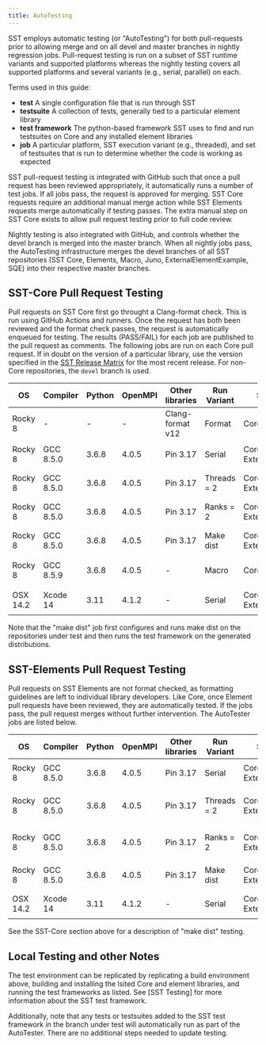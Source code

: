 ```yaml
---
title: AutoTesting
---
```


SST employs automatic testing (or "AutoTesting") for both pull-requests prior to allowing merge and on all devel and master branches in nightly regression jobs. Pull-request testing is run on a subset of SST runtime variants and supported platforms whereas the nightly testing covers all supported platforms and several variants (e.g., serial, parallel) on each. 

Terms used in this guide:
* **test** A single configuration file that is run through SST 
* **testsuite** A collection of tests, generally tied to a particular element library
* **test framework** The python-based framework SST uses to find and run testsuites on Core and any installed element libraries
* **job** A particular platform, SST execution variant (e.g., threaded), and set of testsuites that is run to determine whether the code is working as expected

SST pull-request testing is integrated with GitHub such that once a pull request has been reviewed appropriately, it automatically runs a number of test jobs. If all jobs pass, the request is approved for merging. SST Core requests require an additional manual merge action while SST Elements requests merge automatically if testing passes. The extra manual step on SST Core exists to allow pull request testing prior to full code review. 

Nightly testing is also integrated with GitHub, and controls whether the devel branch is merged into the master branch. When all nightly jobs pass, the AutoTesting infrastructure merges the devel branches of all SST repositories (SST Core, Elements, Macro, Juno, ExternalElementExample, SQE) into their respective master branches.

## SST-Core Pull Request Testing
Pull requests on SST Core first go throught a Clang-format check. This is run using GitHub Actions and runners. Once the request has both been reviewed and the format check passes, the request is automatically enqueued for testing. The results (PASS/FAIL) for each job are published to the pull request as comments. The following jobs are run on each Core pull request. If in doubt on the version of a particular library, use the version specified in the [SST Release Matrix](http://sst-simulator.org/SSTPages/SSTElementReleaseMatrix/) for the most recent release. For non-Core repositories, the `devel` branch is used.


| **OS**  | **Compiler** | **Python** | **OpenMPI** | **Other libraries** | **Run Variant** | **SST Repositories** | **Test Framework(s)** |
|---------|----------|--------|---------|------------------|--------------------|------------------|-----------------|
| Rocky 8 | -        | -      | -       | Clang-format v12 | Format             | Core         | sst-core/scripts/clang-format-test.sh |
| Rocky 8 | GCC 8.5.0 | 3.6.8 | 4.0.5   | Pin 3.17         | Serial             | Core, Elements, Juno, ExternalElementExample | `sst-test-core -k`, `sst-test-elements -k` |
| Rocky 8 | GCC 8.5.0 | 3.6.8 | 4.0.5   | Pin 3.17         | Threads = 2        | Core, Elements, Juno, ExternalElementExample | `sst-test-core -k -t 2`, `sst-test-elements -k -t 2` |
| Rocky 8 | GCC 8.5.0 | 3.6.8 | 4.0.5   | Pin 3.17         | Ranks = 2          | Core, Elements, Juno, ExternalElementExample | `sst-test-core -k -r 2`, `sst-test-elements -k -r 2` |
| Rocky 8 | GCC 8.5.0 | 3.6.8 | 4.0.5   | Pin 3.17         | Make dist          | Core, Elements, Juno, ExternalElementExample | `sst-test-core -k`, `sst-test-elements -k` |
| Rocky 8 | GCC 8.5.9 | 3.6.8 | 4.0.5   | -                | Macro              | Core, Macro | In Macro, `make -j4 check` and `make -j4 installcheck` |
| OSX 14.2 | Xcode 14 | 3.11 | 4.1.2 | - | Serial | Core, Elements, Juno, ExternalElementExample | `sst-test-core -k`, `sst-test-elements -k` |

Note that the "make dist" job first configures and runs make dist on the repositories under test and then runs the test framework on the generated distributions.

## SST-Elements Pull Request Testing
Pull requests on SST Elements are not format checked, as formatting guidelines are left to individual library developers. Like Core, once Element pull requests have been reviewed, they are automatically tested. If the jobs pass, the pull request merges without further intervention. The AutoTester jobs are listed below.

| **OS**  | **Compiler** | **Python** | **OpenMPI** | **Other libraries**  | **Run Variant** | **SST Repositories** | **Test Framework(s)** |
|---------|----------|--------|---------|------------------|--------------------|------------------|-----------------|
| Rocky 8 | GCC 8.5.0 | 3.6.8 | 4.0.5   | Pin 3.17         | Serial             | Core, Elements, Juno, ExternalElementExample | `sst-test-core -k`, `sst-test-elements` |
| Rocky 8 | GCC 8.5.0 | 3.6.8 | 4.0.5   | Pin 3.17         | Threads = 2        | Core, Elements, Juno, ExternalElementExample | `sst-test-core -k -t 2`, `sst-test-elements -t 2` |
| Rocky 8 | GCC 8.5.0 | 3.6.8 | 4.0.5   | Pin 3.17         | Ranks = 2          | Core, Elements, Juno, ExternalElementExample | `sst-test-core -k -r 2`, `sst-test-elements -r 2` |
| Rocky 8 | GCC 8.5.0 | 3.6.8 | 4.0.5   | Pin 3.17         | Make dist          | Core, Elements, Juno, ExternalElementExample | `sst-test-core -k`, `sst-test-elements` |
| OSX 14.2 | Xcode 14 | 3.11 | 4.1.2 | - | Serial | Core, Elements, Juno, ExternalElementExample | `sst-test-core -k`, `sst-test-elements` |

See the SST-Core section above for a description of "make dist" testing.

## Local Testing and other Notes
The test environment can be replicated by replicating a build environment above, building and installing the lsited Core and element libraries, and running the test frameworks as listed. See [SST Testing] for more information about the SST test framework.

Additionally, note that any tests or testsuites added to the SST test framework in the branch under test will automatically run as part of the AutoTester. There are no additional steps needed to update testing.
